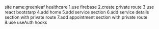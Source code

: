 site name:greenleaf healthcare
1.use firebase
2.create private route
3.use react bootstarp
4.add home
5.add service section
6.add service details section with private route
7.add appointment section with private route
8.use useAuth hooks
